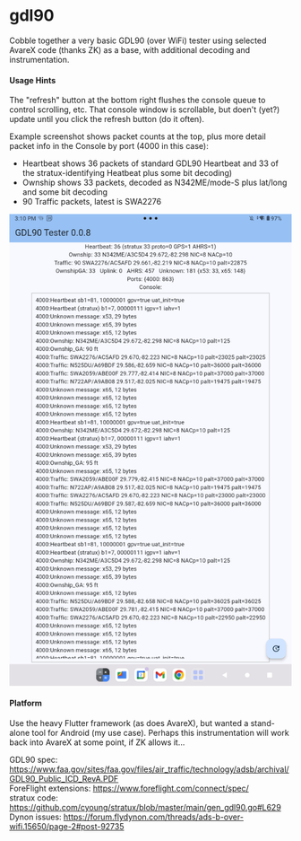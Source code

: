 # gdl90
Cobble together a very basic GDL90 (over WiFi) tester using selected AvareX code (thanks ZK) as a base, with additional decoding and instrumentation.

#### Usage Hints
The "refresh" button at the bottom right flushes the console queue to control scrolling, etc.
That console window is scrollable, but doen't (yet?) update until you click the refresh button (do it often).

Example screenshot shows packet counts at the top, plus more detail packet info in the Console by port (4000 in this case):  
* Heartbeat shows 36 packets of standard GDL90 Heartbeat and 33 of the stratux-identifying Heatbeat plus some bit decoding)  
* Ownship shows 33 packets, decoded as N342ME/mode-S plus lat/long and some bit decoding
* 90 Traffic packets, latest is SWA2276
   
<img width="600" src="gdl90-tester-0.0.8.png">

#### Platform
Use the heavy Flutter framework (as does AvareX), but wanted a stand-alone tool for Android (my use case). 
Perhaps this instrumentation will work back into AvareX at some point, if ZK allows it...

GDL90 spec: https://www.faa.gov/sites/faa.gov/files/air_traffic/technology/adsb/archival/GDL90_Public_ICD_RevA.PDF  
ForeFlight extensions: https://www.foreflight.com/connect/spec/  
stratux code: https://github.com/cyoung/stratux/blob/master/main/gen_gdl90.go#L629  
Dynon issues: https://forum.flydynon.com/threads/ads-b-over-wifi.15650/page-2#post-92735  

